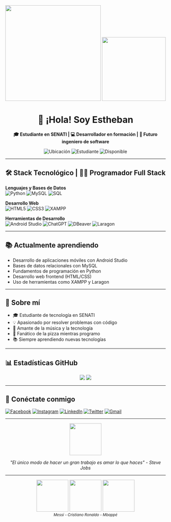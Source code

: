 <div align="center">
  <img src="https://media.giphy.com/media/qgQUggAC3Pfv687qPC/giphy.gif" width="300px"/>
  
  <img src="https://media.giphy.com/media/v1.Y2lkPTc5MGI3NjExcWJkY2J1bW5tY2R6dGJ3eW5xY3B5Z3V4Z2xqZzZ0bGZ6eHZqciZlcD12MV9pbnRlcm5hbF9naWZfYnlfaWQmY3Q9Zw/ZVik7pBtuR3rO/giphy.gif" width="200px"/>

  # 👋 ¡Hola! Soy Estheban
  
  **🎓 Estudiante en SENATI | 💻 Desarrollador en formación | 🚀 Futuro ingeniero de software**
  
  ![Ubicación](https://img.shields.io/badge/Perú-FF0000?style=flat&logo=google-maps&logoColor=white)
  ![Estudiante](https://img.shields.io/badge/SENATI-0077B5?style=flat&logo=google-scholar&logoColor=white)
  ![Disponible](https://img.shields.io/badge/Disponible%20para%20proyectos-6cc644?style=flat&logo=probot&logoColor=white)
</div>

---

## 🛠 Stack Tecnológico | 👨‍💻 Programador Full Stack

**Lenguajes y Bases de Datos**  
![Python](https://img.shields.io/badge/Python-3776AB?style=for-the-badge&logo=python&logoColor=white)
![MySQL](https://img.shields.io/badge/MySQL-4479A1?style=for-the-badge&logo=mysql&logoColor=white)
![SQL](https://img.shields.io/badge/SQL-003B57?style=for-the-badge&logo=amazon-dynamodb&logoColor=white)

**Desarrollo Web**  
![HTML5](https://img.shields.io/badge/HTML5-E34F26?style=for-the-badge&logo=html5&logoColor=white)
![CSS3](https://img.shields.io/badge/CSS3-1572B6?style=for-the-badge&logo=css3&logoColor=white)
![XAMPP](https://img.shields.io/badge/XAMPP-FB7A24?style=for-the-badge&logo=xampp&logoColor=white)

**Herramientas de Desarrollo**  
![Android Studio](https://img.shields.io/badge/Android_Studio-3DDC84?style=for-the-badge&logo=android-studio&logoColor=white)
![ChatGPT](https://img.shields.io/badge/ChatGPT-412991?style=for-the-badge&logo=openai&logoColor=white)
![DBeaver](https://img.shields.io/badge/DBeaver-372923?style=for-the-badge&logo=dbeaver&logoColor=white)
![Laragon](https://img.shields.io/badge/Laragon-0C83E8?style=for-the-badge)

---

## 📚 Actualmente aprendiendo
- Desarrollo de aplicaciones móviles con Android Studio
- Bases de datos relacionales con MySQL
- Fundamentos de programación en Python
- Desarrollo web frontend (HTML/CSS)
- Uso de herramientas como XAMPP y Laragon

---

## 🌟 Sobre mí
- 🎓 Estudiante de tecnología en SENATI
- 💡 Apasionado por resolver problemas con código
- 🎵 Amante de la música y la tecnología
- 🍕 Fanático de la pizza mientras programo
- 📚 Siempre aprendiendo nuevas tecnologías

---

## 📊 Estadísticas GitHub

<div align="center">
  <img src="https://github-readme-stats.vercel.app/api?username=TuUsuario&show_icons=true&theme=radical" />
  <img src="https://github-readme-stats.vercel.app/api/top-langs/?username=TuUsuario&layout=compact&theme=radical" />
</div>

---

## 📱 Conéctate conmigo

[![Facebook](https://img.shields.io/badge/Facebook-1877F2?style=for-the-badge&logo=facebook&logoColor=white)](tu-enlace-facebook)
[![Instagram](https://img.shields.io/badge/Instagram-E4405F?style=for-the-badge&logo=instagram&logoColor=white)](tu-enlace-instagram)
[![LinkedIn](https://img.shields.io/badge/LinkedIn-0077B5?style=for-the-badge&logo=linkedin&logoColor=white)](tu-enlace-linkedin)
[![Twitter](https://img.shields.io/badge/Twitter-1DA1F2?style=for-the-badge&logo=twitter&logoColor=white)](tu-enlace-twitter)
[![Gmail](https://img.shields.io/badge/Gmail-D14836?style=for-the-badge&logo=gmail&logoColor=white)](mailto:tu-email@gmail.com)

---

<div align="center">
  <img src="https://media.giphy.com/media/LMcB8XospGZO8UQq87/giphy.gif" width="100px">
  <p><em>"El único modo de hacer un gran trabajo es amar lo que haces" - Steve Jobs</em></p>
</div>

---
<div align="center">
  <!-- Messi (nuevo GIF funcional) -->
  <img src="https://media.giphy.com/media/1kkxWqT5nvLXupUTwK/giphy.gif" width="100px"/>
  <!-- Cristiano Ronaldo -->
  <img src="https://i.gifer.com/7w1R.gif" width="100px"/>
  <!-- Mbappé -->
  <img src="https://i.gifer.com/3ZMm.gif" width="100px"/>
  <br/>
  <sub><em>Messi - Cristiano Ronaldo - Mbappé</em></sub>
</div>

